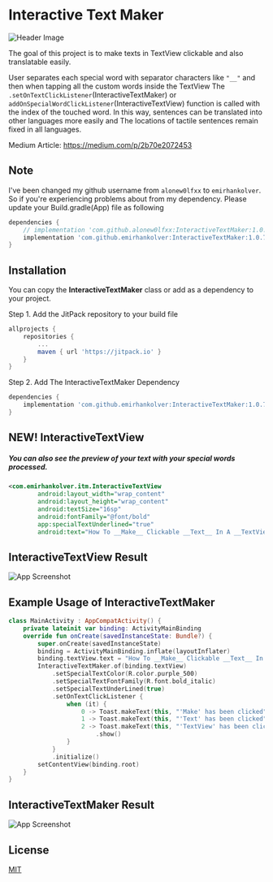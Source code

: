 # Interactive Text Maker

![Header Image](https://github.com/emirhankolver/InteractiveTextMaker/blob/master/screenshots/sc2.png?raw=true)

The goal of this project is to make texts in TextView clickable and also translatable easily.

User separates each special word with separator characters like `"__"`
and then when tapping all the custom words inside the TextView The `.setOnTextClickListener`(InteractiveTextMaker) or 
`addOnSpecialWordClickListener`(InteractiveTextView) function is called with the index of the touched word. 
In this way, sentences can be translated into other languages more easily and The locations of tactile sentences
remain fixed in all languages.

Medium Article: https://medium.com/p/2b70e2072453


## Note
I've been changed my github username from ``alonew0lfxx`` to ``emirhankolver``.
So if you're experiencing problems about from my dependency. 
Please update your Build.gradle(App) file as following

```gradle
dependencies {
    // implementation 'com.github.alonew0lfxx:InteractiveTextMaker:1.0.7' Uses old username
    implementation 'com.github.emirhankolver:InteractiveTextMaker:1.0.7'
}
```

## Installation

You can copy the **InteractiveTextMaker** class or add as a dependency to your project.

Step 1. Add the JitPack repository to your build file

```gradle
allprojects {
	repositories {
		...
		maven { url 'https://jitpack.io' }
	}
}
```

Step 2. Add The InteractiveTextMaker Dependency

```gradle
dependencies {
    implementation 'com.github.emirhankolver:InteractiveTextMaker:1.0.7'
}
```


## NEW! InteractiveTextView
##### You can also see the preview of your text with your special words processed.

```xml
<com.emirhankolver.itm.InteractiveTextView
        android:layout_width="wrap_content"
        android:layout_height="wrap_content"
        android:textSize="16sp"
        android:fontFamily="@font/bold"
        app:specialTextUnderlined="true"
        android:text="How To __Make__ Clickable __Text__ In A __TextView__?" />
```

## InteractiveTextView Result
![App Screenshot](https://github.com/emirhankolver/InteractiveTextMaker/blob/master/screenshots/sc3.png?raw=true)


## Example Usage of InteractiveTextMaker

```kotlin
class MainActivity : AppCompatActivity() {
    private lateinit var binding: ActivityMainBinding
    override fun onCreate(savedInstanceState: Bundle?) {
        super.onCreate(savedInstanceState)
        binding = ActivityMainBinding.inflate(layoutInflater)
        binding.textView.text = "How To __Make__ Clickable __Text__ In A __TextView__?"
        InteractiveTextMaker.of(binding.textView)
            .setSpecialTextColor(R.color.purple_500)
            .setSpecialTextFontFamily(R.font.bold_italic)
            .setSpecialTextUnderLined(true)
            .setOnTextClickListener {
                when (it) {
                    0 -> Toast.makeText(this, "'Make' has been clicked", Toast.LENGTH_SHORT).show()
                    1 -> Toast.makeText(this, "'Text' has been clicked", Toast.LENGTH_SHORT).show()
                    2 -> Toast.makeText(this, "'TextView' has been clicked", Toast.LENGTH_SHORT)
                        .show()
                }
            }
            .initialize()
        setContentView(binding.root)
    }
}
```

## InteractiveTextMaker Result
![App Screenshot](https://github.com/emirhankolver/InteractiveTextMaker/blob/master/screenshots/sc1.png?raw=true)

## License

[MIT](https://choosealicense.com/licenses/mit/)

